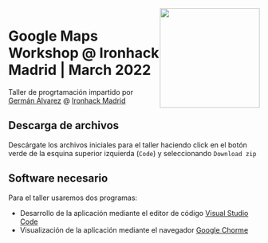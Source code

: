 <img src="https://miro.medium.com/max/3150/1*NFwzjjur2atssvIlGia0AQ.jpeg" width="200" style="float:right">

# Google Maps Workshop @ Ironhack Madrid | March 2022

Taller de progrtamación impartido por [Germán Álvarez](https://www.linkedin.com/in/german-alvarez-dev/) @ [Ironhack Madrid](https://www.ironhack.com/es/desarrollo-web/madrid)

## Descarga de archivos

Descárgate los archivos iniciales para el taller haciendo click en el botón verde de la esquina superior izquierda (`Code`) y seleccionando `Download zip`

## Software necesario

Para el taller usaremos dos programas:

- Desarrollo de la aplicación mediante el editor de código [Visual Studio Code](https://code.visualstudio.com)
- Visualización de la aplicación mediante el navegador [Google Chorme](https://www.google.com/intl/es_es/chrome/)
